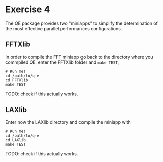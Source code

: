 # Exercise 4

The QE package provides two "miniapps" to simplify the determination of the most effective parallel performances configurations.

## FFTXlib

In order to compile the FFT miniapp go back to the directory where you commpiled QE, enter the FFTXlib folder and `make TEST`,

    # Run me!
    cd /path/to/q-e
    cd FFTXlib
    make TEST

TODO: check if this actually works.

## LAXlib

Enter now the LAXlib directory and compile the miniapp with

    # Run me!
    cd /path/to/q-e
    cd LAXlib
    make TEST

TODO: check if this actually works.